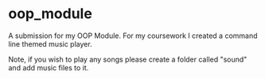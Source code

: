 # oop_module
A submission for my OOP Module. For my coursework I created a command line themed music player.

Note, if you wish to play any songs please create a folder called "sound" and add music files to it.
